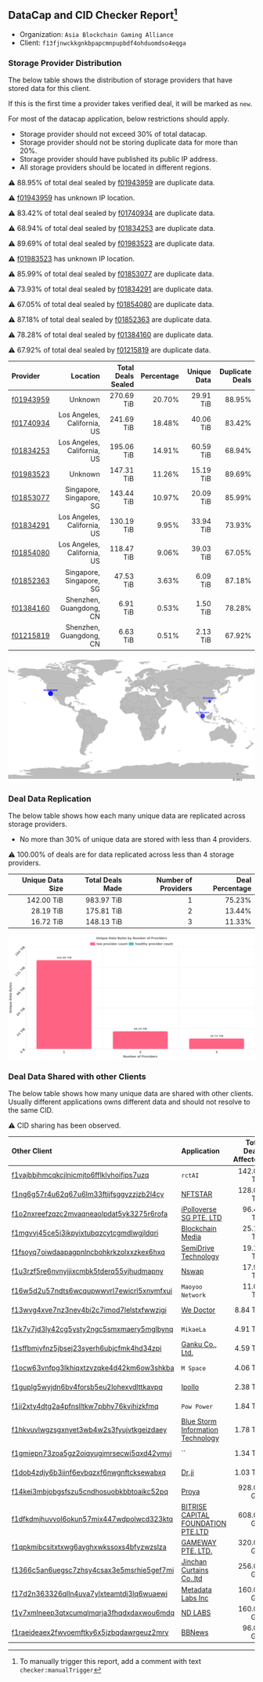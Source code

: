 ## DataCap and CID Checker Report[^1]
 - Organization: `Asia Blockchain Gaming Alliance`
 - Client: `f13fjnwckkgnkbpapcmnpupbdf4ohduomdso4eqga`
### Storage Provider Distribution
The below table shows the distribution of storage providers that have stored data for this client.

If this is the first time a provider takes verified deal, it will be marked as `new`.

For most of the datacap application, below restrictions should apply.
 - Storage provider should not exceed 30% of total datacap.
 - Storage provider should not be storing duplicate data for more than 20%.
 - Storage provider should have published its public IP address.
 - All storage providers should be located in different regions.

⚠️ 88.95% of total deal sealed by [f01943959](https://filfox.info/en/address/f01943959) are duplicate data.

⚠️ [f01943959](https://filfox.info/en/address/f01943959) has unknown IP location.

⚠️ 83.42% of total deal sealed by [f01740934](https://filfox.info/en/address/f01740934) are duplicate data.

⚠️ 68.94% of total deal sealed by [f01834253](https://filfox.info/en/address/f01834253) are duplicate data.

⚠️ 89.69% of total deal sealed by [f01983523](https://filfox.info/en/address/f01983523) are duplicate data.

⚠️ [f01983523](https://filfox.info/en/address/f01983523) has unknown IP location.

⚠️ 85.99% of total deal sealed by [f01853077](https://filfox.info/en/address/f01853077) are duplicate data.

⚠️ 73.93% of total deal sealed by [f01834291](https://filfox.info/en/address/f01834291) are duplicate data.

⚠️ 67.05% of total deal sealed by [f01854080](https://filfox.info/en/address/f01854080) are duplicate data.

⚠️ 87.18% of total deal sealed by [f01852363](https://filfox.info/en/address/f01852363) are duplicate data.

⚠️ 78.28% of total deal sealed by [f01384160](https://filfox.info/en/address/f01384160) are duplicate data.

⚠️ 67.92% of total deal sealed by [f01215819](https://filfox.info/en/address/f01215819) are duplicate data.

| Provider                                              |                    Location | Total Deals Sealed | Percentage | Unique Data | Duplicate Deals |
| :---------------------------------------------------- | --------------------------: | -----------------: | ---------: | ----------: | --------------: |
| [f01943959](https://filfox.info/en/address/f01943959) |                     Unknown |         270.69 TiB |     20.70% |   29.91 TiB |          88.95% |
| [f01740934](https://filfox.info/en/address/f01740934) | Los Angeles, California, US |         241.69 TiB |     18.48% |   40.06 TiB |          83.42% |
| [f01834253](https://filfox.info/en/address/f01834253) | Los Angeles, California, US |         195.06 TiB |     14.91% |   60.59 TiB |          68.94% |
| [f01983523](https://filfox.info/en/address/f01983523) |                     Unknown |         147.31 TiB |     11.26% |   15.19 TiB |          89.69% |
| [f01853077](https://filfox.info/en/address/f01853077) |    Singapore, Singapore, SG |         143.44 TiB |     10.97% |   20.09 TiB |          85.99% |
| [f01834291](https://filfox.info/en/address/f01834291) | Los Angeles, California, US |         130.19 TiB |      9.95% |   33.94 TiB |          73.93% |
| [f01854080](https://filfox.info/en/address/f01854080) | Los Angeles, California, US |         118.47 TiB |      9.06% |   39.03 TiB |          67.05% |
| [f01852363](https://filfox.info/en/address/f01852363) |    Singapore, Singapore, SG |          47.53 TiB |      3.63% |    6.09 TiB |          87.18% |
| [f01384160](https://filfox.info/en/address/f01384160) |     Shenzhen, Guangdong, CN |           6.91 TiB |      0.53% |    1.50 TiB |          78.28% |
| [f01215819](https://filfox.info/en/address/f01215819) |     Shenzhen, Guangdong, CN |           6.63 TiB |      0.51% |    2.13 TiB |          67.92% |

![Provider Distribution](https://raw.githubusercontent.com/data-preservation-programs/filplus-checker-assets/main/filecoin-project/filecoin-plus-large-datasets/issues/872/1671455274891.png)
### Deal Data Replication
The below table shows how each many unique data are replicated across storage providers.
- No more than 30% of unique data are stored with less than 4 providers.

⚠️ 100.00% of deals are for data replicated across less than 4 storage providers.

| Unique Data Size | Total Deals Made | Number of Providers | Deal Percentage |
| ---------------: | ---------------: | ------------------: | --------------: |
|       142.00 TiB |       983.97 TiB |                   1 |          75.23% |
|        28.19 TiB |       175.81 TiB |                   2 |          13.44% |
|        16.72 TiB |       148.13 TiB |                   3 |          11.33% |

![Replication Distribution](https://raw.githubusercontent.com/data-preservation-programs/filplus-checker-assets/main/filecoin-project/filecoin-plus-large-datasets/issues/872/1671455275680.png)
### Deal Data Shared with other Clients
The below table shows how many unique data are shared with other clients.
Usually different applications owns different data and should not resolve to the same CID.

⚠️ CID sharing has been observed.

| Other Client                                                                                                          | Application                                                                                                        | Total Deals Affected | Unique CIDs |        Verifier |
| :-------------------------------------------------------------------------------------------------------------------- | :----------------------------------------------------------------------------------------------------------------- | -------------------: | ----------: | --------------: |
| [f1vajbbihmcqkcjlnicmjto6fflklvhoifips7uzq](https://filfox.info/en/address/f1vajbbihmcqkcjlnicmjto6fflklvhoifips7uzq) | `rctAI`                                                                                                            |           142.06 TiB |       1,352 | LDN v3 multisig |
| [f1ng6g57r4u62q67u6lm33ftijfsggyzzjzb2l4cy](https://filfox.info/en/address/f1ng6g57r4u62q67u6lm33ftijfsggyzzjzb2l4cy) | [NFTSTAR](https://github.com/filecoin-project/filecoin-plus-large-datasets/issues/960)                             |           128.03 TiB |       1,008 | LDN v3 multisig |
| [f1o2nxreefzqzc2mvaqneaolpdat5yk3275r6rofa](https://filfox.info/en/address/f1o2nxreefzqzc2mvaqneaolpdat5yk3275r6rofa) | [iPolloverse SG PTE\. LTD](https://github.com/filecoin-project/filecoin-plus-large-datasets/issues/767)            |            96.47 TiB |         664 | LDN v3 multisig |
| [f1mgvvj45ce5i3ikpyixtubqzcytcgmdlwgjldqri](https://filfox.info/en/address/f1mgvvj45ce5i3ikpyixtubqzcytcgmdlwgjldqri) | [Blockchain Media](https://github.com/filecoin-project/filecoin-plus-large-datasets/issues/1048)                   |            25.13 TiB |         213 | LDN v3 multisig |
| [f1fsoyq7oiwdaapagpnlncbohkrkzolxxzkex6hxq](https://filfox.info/en/address/f1fsoyq7oiwdaapagpnlncbohkrkzolxxzkex6hxq) | [SemiDrive Technology](https://github.com/filecoin-project/filecoin-plus-large-datasets/issues/911)                |            19.19 TiB |         150 | LDN v3 multisig |
| [f1u3rzf5re6nvnyjjixcmbk5tderq55vjhudmapny](https://filfox.info/en/address/f1u3rzf5re6nvnyjjixcmbk5tderq55vjhudmapny) | [ Nswap](https://github.com/filecoin-project/filecoin-plus-large-datasets/issues/882)                              |            17.91 TiB |         103 | LDN v3 multisig |
| [f16w5d2u57ndts6wcqupwwvrl7ewicrl5xnymfxui](https://filfox.info/en/address/f16w5d2u57ndts6wcqupwwvrl7ewicrl5xnymfxui) | `Maoyoo Network`                                                                                                   |            11.09 TiB |          65 | LDN v3 multisig |
| [f13wvg4xve7nz3nev4bi2c7imod7lelstxfwwzjgi](https://filfox.info/en/address/f13wvg4xve7nz3nev4bi2c7imod7lelstxfwwzjgi) | [We Doctor](https://github.com/filecoin-project/filecoin-plus-large-datasets/issues/962)                           |             8.84 TiB |          84 | LDN v3 multisig |
| [f1k7y7jd3ly42cg5ysty2ngc5smxmaery5mglbynq](https://filfox.info/en/address/f1k7y7jd3ly42cg5ysty2ngc5smxmaery5mglbynq) | `MikaeLa `                                                                                                         |             4.91 TiB |          44 | LDN v3 multisig |
| [f1sffbmjyfnz5jbsej23syerh6ubjcfmk4hd34zpi](https://filfox.info/en/address/f1sffbmjyfnz5jbsej23syerh6ubjcfmk4hd34zpi) | [Ganku Co\., Ltd\.](https://github.com/filecoin-project/filecoin-plus-large-datasets/issues/1028)                  |             4.59 TiB |          50 | LDN v3 multisig |
| [f1ocw63vnfpg3lkhiqxtzvzqke4d42km6ow3shkba](https://filfox.info/en/address/f1ocw63vnfpg3lkhiqxtzvzqke4d42km6ow3shkba) | `M Space`                                                                                                          |             4.06 TiB |          15 | LDN v3 multisig |
| [f1guplg5wyjdn6bv4forsb5eu2lohexvdlttkavpq](https://filfox.info/en/address/f1guplg5wyjdn6bv4forsb5eu2lohexvdlttkavpq) | [Ipollo](https://github.com/filecoin-project/filecoin-plus-large-datasets/issues/168)                              |             2.38 TiB |           9 |       LDN # 168 |
| [f1ji2xty4dtg2a4pfnslltkw7pbhy76kvihizkfmq](https://filfox.info/en/address/f1ji2xty4dtg2a4pfnslltkw7pbhy76kvihizkfmq) | `Pow Power`                                                                                                        |             1.84 TiB |           7 | LDN v3 multisig |
| [f1hkvuvlwgzsgxnyet3wb4w2s3fyujvtkgeizdaey](https://filfox.info/en/address/f1hkvuvlwgzsgxnyet3wb4w2s3fyujvtkgeizdaey) | [Blue Storm Information Technology](https://github.com/filecoin-project/filecoin-plus-large-datasets/issues/323)   |             1.78 TiB |          20 | LDN v3 multisig |
| [f1gmiepn73zoa5gz2oiqyugjmrsecwj5qxd42vmyi](https://filfox.info/en/address/f1gmiepn73zoa5gz2oiqyugjmrsecwj5qxd42vmyi) | ``                                                                                                                 |             1.34 TiB |           6 | LDN v3 multisig |
| [f1dob4zdjy6b3iinf6evbqzxf6nwgnftcksewabxq](https://filfox.info/en/address/f1dob4zdjy6b3iinf6evbqzxf6nwgnftcksewabxq) | [Dr\.ji](https://github.com/filecoin-project/filecoin-plus-large-datasets/issues/793)                              |             1.03 TiB |           7 | LDN v3 multisig |
| [f14kei3mbjobgsfszu5cndhosuobkbbtoaikc52pq](https://filfox.info/en/address/f14kei3mbjobgsfszu5cndhosuobkbbtoaikc52pq) | [Proya](https://github.com/filecoin-project/filecoin-plus-large-datasets/issues/295)                               |           928.00 GiB |           9 | LDN v3 multisig |
| [f1dfkdmjhuvvol6okun57mix447wdpolwcd323ktq](https://filfox.info/en/address/f1dfkdmjhuvvol6okun57mix447wdpolwcd323ktq) | [BITRISE CAPITAL FOUNDATION PTE\.LTD](https://github.com/filecoin-project/filecoin-plus-large-datasets/issues/139) |           608.00 GiB |           3 |       LDN # 139 |
| [f1qpkmibcsitxtxwg6ayghxwkssoxs4bfyzwzslza](https://filfox.info/en/address/f1qpkmibcsitxtxwg6ayghxwkssoxs4bfyzwzslza) | [GAMEWAY PTE\. LTD\.](https://github.com/filecoin-project/filecoin-plus-large-datasets/issues/158)                 |           320.00 GiB |           1 |       LDN # 158 |
| [f1366c5an6uegsc7zhsy4csax3e5msrhie5gef7mi](https://filfox.info/en/address/f1366c5an6uegsc7zhsy4csax3e5msrhie5gef7mi) | [Jinchan Curtains Co\.,ltd](https://github.com/filecoin-project/filecoin-plus-large-datasets/issues/285)           |           256.00 GiB |           1 | LDN v3 multisig |
| [f17d2n363326qlln4uva7ylxteamtdj3lq6wuaewi](https://filfox.info/en/address/f17d2n363326qlln4uva7ylxteamtdj3lq6wuaewi) | [Metadata Labs Inc](https://github.com/filecoin-project/filecoin-plus-large-datasets/issues/200)                   |           160.00 GiB |           2 |       LDN # 200 |
| [f1y7xmlneep3qtxcumqlmqrja3fhqdxdaxwou6mdq](https://filfox.info/en/address/f1y7xmlneep3qtxcumqlmqrja3fhqdxdaxwou6mdq) | [ND LABS](https://github.com/filecoin-project/filecoin-plus-large-datasets/issues/109)                             |           160.00 GiB |           1 |       LDN # 109 |
| [f1raeideaex2fwvoemftky6x5jzbqdawrgeuz2mry](https://filfox.info/en/address/f1raeideaex2fwvoemftky6x5jzbqdawrgeuz2mry) | [BBNews](https://github.com/filecoin-project/filecoin-plus-large-datasets/issues/218)                              |            96.00 GiB |           1 |       LDN # 218 |

[^1]: To manually trigger this report, add a comment with text `checker:manualTrigger`
